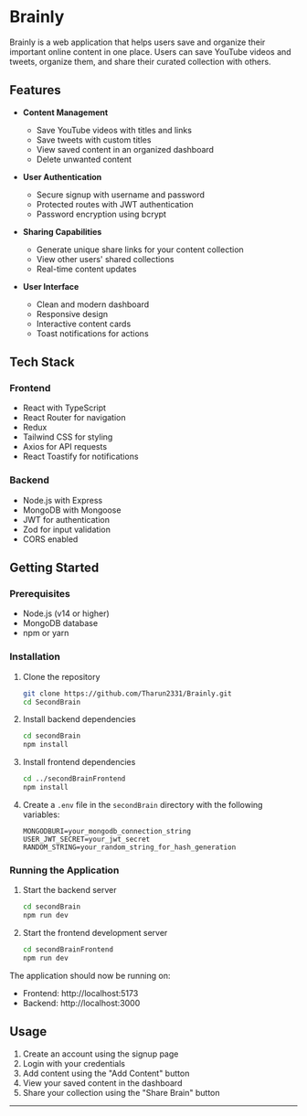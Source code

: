 # Brainly

Brainly is a web application that helps users save and organize their important online content in one place. Users can save YouTube videos and tweets, organize them, and share their curated collection with others.

## Features

- **Content Management**
  - Save YouTube videos with titles and links
  - Save tweets with custom titles
  - View saved content in an organized dashboard
  - Delete unwanted content

- **User Authentication**
  - Secure signup with username and password
  - Protected routes with JWT authentication
  - Password encryption using bcrypt

- **Sharing Capabilities**
  - Generate unique share links for your content collection
  - View other users' shared collections
  - Real-time content updates

- **User Interface**
  - Clean and modern dashboard
  - Responsive design
  - Interactive content cards
  - Toast notifications for actions

## Tech Stack

### Frontend
- React with TypeScript
- React Router for navigation
- Redux
- Tailwind CSS for styling
- Axios for API requests
- React Toastify for notifications

### Backend
- Node.js with Express
- MongoDB with Mongoose
- JWT for authentication
- Zod for input validation
- CORS enabled

## Getting Started

### Prerequisites
- Node.js (v14 or higher)
- MongoDB database
- npm or yarn

### Installation

1. Clone the repository
    ```sh
    git clone https://github.com/Tharun2331/Brainly.git
    cd SecondBrain
    ```

2. Install backend dependencies
    ```sh
    cd secondBrain
    npm install
    ```

3. Install frontend dependencies
    ```sh
    cd ../secondBrainFrontend
    npm install
    ```

4. Create a `.env` file in the `secondBrain` directory with the following variables:
    ```env
    MONGODBURI=your_mongodb_connection_string
    USER_JWT_SECRET=your_jwt_secret
    RANDOM_STRING=your_random_string_for_hash_generation
    ```

### Running the Application

1. Start the backend server
    ```sh
    cd secondBrain
    npm run dev
    ```

2. Start the frontend development server
    ```sh
    cd secondBrainFrontend
    npm run dev
    ```

The application should now be running on:
- Frontend: http://localhost:5173
- Backend: http://localhost:3000

## Usage

1. Create an account using the signup page
2. Login with your credentials
3. Add content using the "Add Content" button
4. View your saved content in the dashboard
5. Share your collection using the "Share Brain" button

---
